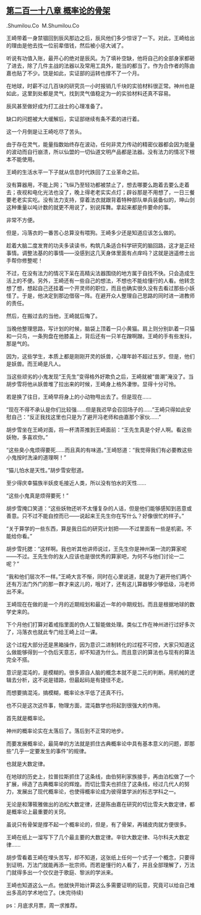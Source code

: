## [第二百一十八章 概率论的骨架](https://www.xxbiquge.com/11_11207/8940523.html)


  .Shumilou.Co  M.Shumilou.Co

  王崎带着一身禁锢回到辰风那边之后，辰风他们多少惊讶了一下。对此，王崎给出的理由是他去找一位前辈借钱，然后被小惩大诫了。

  听说有功值入账，最开心的绝对是辰风。为了填补空缺，他将自己的全部身家都砸了进去，除了几件主战的法器以及常用工具外，能当的都当了。作为合作者的陈由嘉也贴了不少。饶是如此，实证部的运转也撑不了一个月。

  在地球，时薪不过几百块的研究员一小时报销几千块的实验材料很正常。神州也是如此，这里到处都是灵气，找到灵气值稳定为一的实验材料还真不容易。

  辰风甚至做好成为打工战士的心理准备了。

  缺口的问题被大大缓解后，实证部继续有条不紊的进行着。

  这一个月倒是让王崎吃尽了苦头。

  由于存在灵气，能量指数始终存在波动，任何非灵力传动的精密仪器都会因为能量的波动而自行崩溃，所以仙盟的一切仙道文明产品都是法器。没有法力的情况下根本不能使用。

  王崎的生活水平一下子就从信息时代跌回了工业革命之前。

  没有算器用，不能上网；飞纵乃至轻功都被禁止了，想去哪要么跑着去要么走着去；夜视和电化光法也没了，晚上得老老实实点灯；辟谷那是不用想了，一日三餐要老老实实吃。没有法力支持，穿着法衣就跟背着特种部队单兵装备似的，坤山剑这种重量以吨计数的就更不用说了，别说挥舞。拿起来都是件要命的事。

  非常不方便。

  但是，冯落衣的一番苦心总算没有喂狗。王崎多少还是知道应该怎么做的。

  趁着大脑二度发育的功夫多读读书，构筑几条适合科学研究的脑回路，这才是正经事情。调整法基的的事情——没感到这几天身体里面有点痒吗？这就是逍遥修士出手帮你修整呢！

  不过，在没有法力的情况下呆在高精尖法器围绕的地方属于自找不快。只会造成生活上的不便。另外，王崎还有一些自己的想法，不想也不能给懂行的人看。他转念想了想，想起自己还挂着一个开灵师的职位，而且也确实很久没有去看过那些小妖怪了。于是，他决定到那边借宿一阵。在避开众人整理自己思路的同时进一进教师的责任。

  然后，在搬过去的当他，王崎就后悔了。

  当晚他整理思路，写计划的时候，脑袋上顶着一只小黄猫。肩上则分别趴着一只猫和一只鸟，一条狗盘在他膝盖上，背后还有一只羊在蹭啊蹭。王崎的手有些发抖，那是气的。

  因为，这些学生，本质上都是刚刚开灵的妖兽，心理年龄不超过五岁。但是，他们是妖兽。而王崎是凡人。

  当这些顽劣的小鬼发现“王先生”变得格外好欺负之后，王崎就被“兽潮”淹没了。当胡步雪将他从妖兽堆了拉出来的时候，王崎身上格外凄惨。显得十分可怜。

  若是换了往日，王崎早将身上的小动物甩出去了。但是现在……

  “现在不得不承认是你们比较强……但是我迟早会召回场子的……”王崎只得如此安慰自己：“反正我找这里也只是为了避开冯老师和由嘉那个家伙……”

  胡步雪坐在王崎对面，将一杯清茶推到王崎面前：“王先生真是个好人啊。看这些妖物，多喜欢你。”

  “这些臭小鬼烦得要死……而且真的有味道。”王崎怒道：“我觉得我们有必要教这些小鬼按时洗澡的道理啊！”

  “猫儿怕水是天性。”胡步雪安慰道。

  至少得庆幸猫族半妖皮毛接近人类，所以没有怕水的天性……

  “这些小鬼真是烦得要死！”

  胡步雪掩口笑道：“这些妖物还听不太懂复杂的人话，但是他们能够感知到恶意或善意。只不过不能自控而已——说起来王先生你在写什么？好像很忙的样子。”

  “关于算学的一些东西，算是我日后的研究计划把——不过里面有一些是机密。不能给你看。”

  胡步雪托腮：“这样啊。我也听其他讲师说过，王先生你是神州第一流的算家呢——不过。王先生你的友人应该也是很优秀的算家吧，为何不与他们讨论一二呢？”

  “我和他们层次不一样。”王崎大言不惭，同时在心里说道，就是为了避开他们两个还有万法门外门的那一群才来这儿的，哦对了，还有这儿算器够少够低级，冯老师出不来。

  王崎现在在做的是一个月的近期规划和最近一年的中期规划。而且是根据地球的数学史来的。

  下个月他们打算对着戒指里面的伪人工智能做处理。类似工作在神州进行过好多次了，冯落衣也就此专门给王崎上过一课。

  这个过程大部分还是黑箱操作，因为意识二进制转化的过程不可控，大家只知道这么做能够得到一个伪后天意志，却不知道为什么。而且意识的算法也与现有的算法完全不搭。

  意识是混沌的，是模糊的。很多源自人脑的概念本就不是二元的判断。用机械的逻辑去分析，这不说是错路，但最起码是有捷径不走。

  而想要搞混沌，搞模糊，概率论水平低了还真不行。

  也不只是这次这件事，物理方面，混沌数学也将起到很强大的作用。

  首先就是概率论。

  神州的概率论实在太落后了。落后到不正常的地步。

  而要发展概率论，最简单的方法就是抓住古典概率论中具有基本意义的问题，即那些“几乎一定要发生的事件”的规律。

  也就是大数定律。

  在地球的历史上，拉普拉斯抓住了这条线，由伯努利家族接手，再由泊松做了一个扩展，缔造了古典概率论的辉煌。而切比雪夫也抓住了这条线，经过几代人的努力，发展出了现代概率论，也使得概率论成为彼得堡学派的标志学科之一。

  无论是和薄筱雅做出的泊松大数定律，还是陈由嘉在研究的切比雪夫大数定律，都是概率论上最重要的关窍。

  虽说只有骨架是撑不起一个概率论的，但是，有了骨架，再铺皮肉就方便很多。

  王崎在纸上一溜写下了几个最主要的大数定律。辛钦大数定律、马尔科夫大数定律……

  胡步雪看着王崎在埋头苦写，却不知道，这张纸上任何一个式子一个概念，只要得到证明，万法门就能再添一批宗师。而若是懂行的人看了，并且全部理解了，万法门就得多出一个仅仅逊于歌庭、黎派的学派来。

  王崎也知道这么一点。他就快开始计算这么多需要证明的玩意，究竟可以给自己堆出多高的学术地位了。(未完待续)

  ps：月底求月票，周一求推荐。

  
